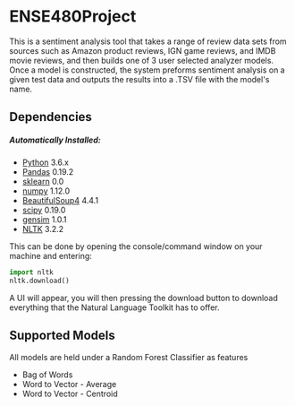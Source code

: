 # ENSE480Project
This is a sentiment analysis tool that takes a range of review data sets from sources such as Amazon product reviews, IGN 
game reviews, and IMDB movie reviews, and then builds one of 3 user selected analyzer models. Once a model is 
constructed, the system preforms sentiment analysis on a given test data and outputs the results into a .TSV file with 
the model's name. 

## Dependencies
##### Automatically Installed:
* [Python](https://www.python.org/) 3.6.x
* [Pandas](http://pandas.pydata.org/) 0.19.2
* [sklearn](http://scikit-learn.org/) 0.0
* [numpy](http://www.numpy.org/) 1.12.0
* [BeautifulSoup4](https://pypi.python.org/pypi/beautifulsoup4) 4.4.1
* [scipy](https://www.scipy.org/) 0.19.0
* [gensim](https://radimrehurek.com/gensim/) 1.0.1
* [NLTK](http://www.nltk.org/) 3.2.2

This can be done by opening the console/command window on your machine and entering: 
```python
import nltk
nltk.download()
```
A UI will appear, you will then pressing the download button to download everything that the Natural Language Toolkit 
has to offer.

## Supported Models
All models are held under a Random Forest Classifier as features
* Bag of Words
* Word to Vector - Average
* Word to Vector - Centroid